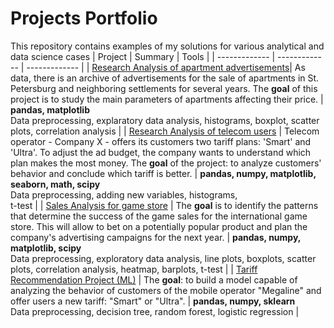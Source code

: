 # Projects Portfolio
This repository contains examples of my solutions for various analytical and data science cases
| Project | Summary | Tools |
| ------------- | ------------- | ------------- |
| [Research Analysis of apartment advertisements](https://github.com/Nicole0608/Projects_Portfolio/blob/main/Projects/Apartments_Project.ipynb)| As data, there is an archive of advertisements for the sale of apartments in St. Petersburg and neighboring settlements for several years. The **goal** of this project is to study the main parameters of apartments affecting their price. | **pandas, matplotlib** <br /> Data preprocessing, explaratory data analysis, histograms, boxplot, scatter plots, correlation analysis |
| [Research Analysis of telecom users](https://github.com/Nicole0608/Projects_Portfolio/blob/main/Projects/Tariffs_Project.ipynb)  | Telecom operator - Company X - offers its customers two tariff plans: 'Smart' and 'Ultra'. To adjust the ad budget, the company wants to understand which plan makes the most money. The **goal** of the project: to analyze customers' behavior and conclude which tariff is better.  | **pandas, numpy, matplotlib, seaborn, math, scipy** <br />  Data preprocessing, adding new variables, histograms, <br /> t-test |
| [Sales Analysis for game store](https://github.com/Nicole0608/Projects_Portfolio/blob/main/Projects/Sales%20Analysis.ipynb)  | The **goal** is to identify the patterns that determine the success of the game sales for the international game store. This will allow to bet on a potentially popular product and plan the company's advertising campaigns for the next year.  | **pandas, numpy, matplotlib, scipy** <br /> Data preprocessing, exploratory data analysis, line plots, boxplots, scatter plots, correlation analysis, heatmap, barplots, t-test |
| [Tariff Recommendation Project (ML)](https://github.com/Nicole0608/Projects_Portfolio/blob/main/Projects/Tariff_Recommendation_Project.ipynb)  | The **goal**: to build a model capable of analyzing the behavior of customers of the mobile operator "Megaline" and offer users a new tariff: "Smart" or "Ultra".  | **pandas, numpy, sklearn** <br /> Data preprocessing, decision tree, random forest, logistic regression |
